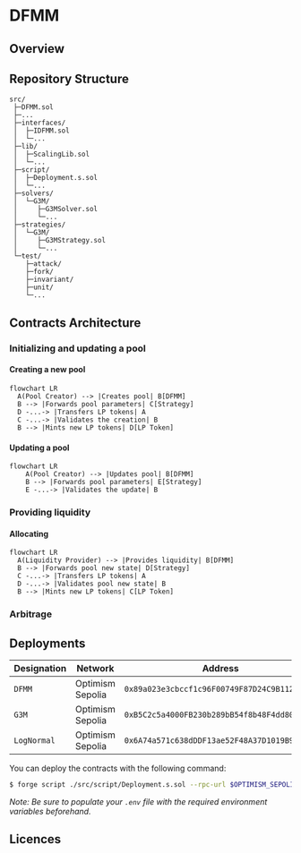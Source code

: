 # DFMM

## Overview

## Repository Structure

```
src/
 ├─DFMM.sol
 ├─...
 ├─interfaces/
 │  ├─IDFMM.sol
 │  └─...
 ├─lib/
 │  ├─ScalingLib.sol
 │  └─...
 ├─script/
 │  ├─Deployment.s.sol
 │  └─...
 ├─solvers/
 │  └─G3M/
 │     ├─G3MSolver.sol
 │     └─...
 ├─strategies/
 │  └─G3M/
 │     ├─G3MStrategy.sol
 │     └─...
 └─test/
    ├─attack/
    ├─fork/
    ├─invariant/
    ├─unit/
    └─...
```

## Contracts Architecture

### Initializing and updating a pool

#### Creating a new pool

```mermaid
flowchart LR
  A(Pool Creator) --> |Creates pool| B[DFMM]
  B --> |Forwards pool parameters| C[Strategy]
  D -...-> |Transfers LP tokens| A
  C -...-> |Validates the creation| B
  B --> |Mints new LP tokens| D[LP Token]
```

#### Updating a pool

```mermaid
flowchart LR
    A(Pool Creator) --> |Updates pool| B[DFMM]
    B --> |Forwards pool parameters| E[Strategy]
    E -...-> |Validates the update| B
```

### Providing liquidity

#### Allocating

```mermaid
flowchart LR
  A(Liquidity Provider) --> |Provides liquidity| B[DFMM]
  B --> |Forwards pool new state| D[Strategy]
  C -...-> |Transfers LP tokens| A
  D -...-> |Validates pool new state| B
  B --> |Mints new LP tokens| C[LP Token]
```

### Arbitrage

## Deployments

| Designation | Network | Address |
|---|---|---|
| `DFMM` | Optimism Sepolia | `0x89a023e3cbccf1c96F00749F87D24C9B1124BaE1` |
| `G3M` | Optimism Sepolia | `0xB5C2c5a4000FB230b289bB54f8b48F4dd8075F3D` |
| `LogNormal` | Optimism Sepolia | `0x6A74a571c638dDDF13ae52F48A37D1019B916520` |

You can deploy the contracts with the following command:

```bash
$ forge script ./src/script/Deployment.s.sol --rpc-url $OPTIMISM_SEPOLIA_RPC_URL --broadcast --verify -vvv
```

*Note: Be sure to populate your `.env` file with the required environment variables beforehand.*

## Licences
